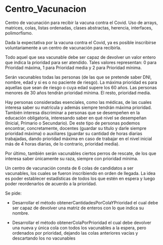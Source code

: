 # Centro_Vacunacion
Centro de vacunación para recibir la vacuna contra el Covid. Uso de arrays, matrices, colas, listas ordenadas,  clases abstractas, herencia, interfaces, polimorfismo.

Dada la expectativa por la vacuna contra el Covid, ya es posible inscribirse voluntariamente a un centro de
vacunación para recibirla.

Todo aquel que sea vacunable debe ser capaz de devolver un valor entero que indica la prioridad para ser
atendido. Tales valores representan: 0 para Prioridad máxima, 1 para Prioridad media y 2 para Prioridad
mínima.

Serán vacunables todas las personas (de las que se pretende saber DNI, nombre, edad y si es o no paciente
de riesgo). 
La máxima prioridad es para aquellas que sean de riesgo o cuya edad supere los 60 años. Las
personas menores de 30 años tendrán prioridad mínima. El resto, prioridad media.

Hay personas consideradas esenciales, como las médicas, de las cuales interesa saber su matrícula y
además siempre tendrán máxima prioridad. También interesa discriminar a personas que se desempeñen
en la educación obligatoria, interesando saber en qué nivel se desempeñan (Inicial, Primario o Secundario).
De este tipo de personas podemos encontrar, concretamente, docentes (guardar su título y darle siempre
prioridad máxima) o auxiliares (guardar su cantidad de horas diarias trabajadas, dando prioridad máxima
en caso de trabajar en el nivel inicial más de 4 horas diarias, de lo contrario, prioridad media).

Por último, también serán vacunables ciertos perros de rescate, de los que interesa saber únicamente su
raza, siempre con prioridad mínima.

Un centro de vacunación consta de 6 colas de candidatos a ser vacunables, los cuales se fueron inscribiendo
en orden de llegada. La idea es poder establecer estadísticas de todos los que estén en espera y luego poder
reordenarlos de acuerdo a la prioridad.

Se pide:

- Desarrollar el método obtenerCantidadesPorColaYPrioridad el cual debe ser capaz de
devolver una matriz de enteros con lo que indica su nombre.

- Desarrollar el método obtenerColaPorPrioridad el cual debe devolver una nueva y única cola
con todos los vacunables a la espera, pero ordenados por prioridad, dejando las colas anteriores
vacías y descartando los no vacunables
